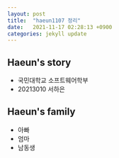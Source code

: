 ```yaml
---
layout: post
title:  "haeun1107 정리"
date:   2021-11-17 02:28:13 +0900
categories: jekyll update
---
```


## Haeun's story

- 국민대학교 소프트웨어학부
- 20213010 서하은

## Haeun's family

- 아빠
- 엄마
- 남동생